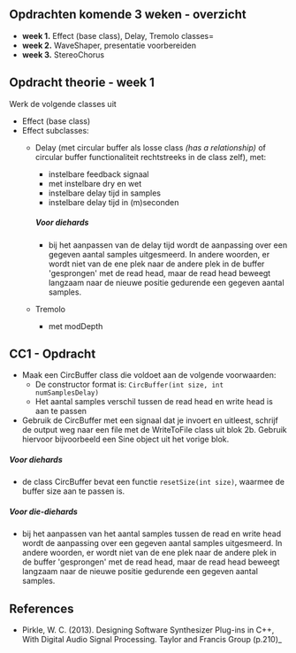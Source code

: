 


## Opdrachten komende 3 weken - overzicht
- **week 1.** Effect (base class), Delay, Tremolo classes=
- **week 2.** WaveShaper, presentatie voorbereiden
- **week 3.** StereoChorus



## Opdracht theorie - week 1
Werk de volgende classes uit
* Effect (base class)
* Effect subclasses:
    * Delay (met circular buffer als losse class _(has a relationship)_ of circular buffer functionaliteit rechtstreeks in de class zelf), met:
        * instelbare feedback signaal
        * met instelbare dry en wet
        * instelbare delay tijd in samples
        * instelbare delay tijd in (m)seconden

      ##### *Voor diehards*
        * bij het aanpassen van de delay tijd wordt de aanpassing over een gegeven aantal samples uitgesmeerd. In andere woorden, er wordt niet van de ene plek naar de andere plek in de buffer 'gesprongen' met de read head, maar de read head beweegt langzaam naar de nieuwe positie gedurende een gegeven aantal samples.

    * Tremolo
        * met modDepth



## CC1 - Opdracht
* Maak een CircBuffer class die voldoet aan de volgende voorwaarden:
    * De constructor format is:
      ```CircBuffer(int size, int numSamplesDelay)```
    * Het aantal samples verschil tussen de read head en write head is aan te passen
* Gebruik de CircBuffer met een signaal dat je invoert en uitleest,
  schrijf de output weg naar een file met de WriteToFile class uit blok 2b.
  Gebruik hiervoor bijvoorbeeld een Sine object uit het vorige blok.


##### *Voor diehards*
* de class CircBuffer bevat een functie ```resetSize(int size)```, waarmee de buffer size aan te passen is.

##### *Voor die-diehards*
* bij het aanpassen van het aantal samples tussen de read en write head wordt de aanpassing over een gegeven
  aantal samples uitgesmeerd. In andere woorden, er wordt niet van de ene plek naar de andere plek
  in de buffer 'gesprongen' met de read head, maar de read head beweegt langzaam naar de nieuwe positie
  gedurende een gegeven aantal samples.


## References
* Pirkle, W. C. (2013). Designing Software Synthesizer Plug-ins in C++,
  With Digital Audio Signal Processing. Taylor and Francis Group (p.210)_
